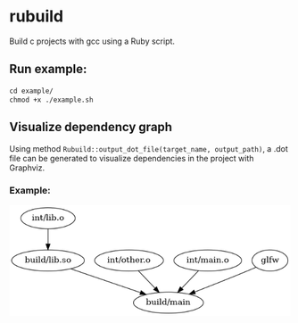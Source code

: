 # rubuild
Build c projects with gcc using a Ruby script.

## Run example:

```console
cd example/
chmod +x ./example.sh
```

## Visualize dependency graph
Using method `Rubuild::output_dot_file(target_name, output_path)`, a .dot file can be generated to visualize dependencies in the project with Graphviz.
### Example:
![Image](./example/graph.png)